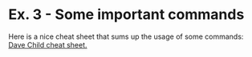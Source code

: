 # Ex. 3 - Some important commands

 Here is a nice cheat sheet that sums up the usage of some commands: [Dave Child cheat sheet. ](https://cheatography.com/davechild/cheat-sheets/linux-command-line/)
